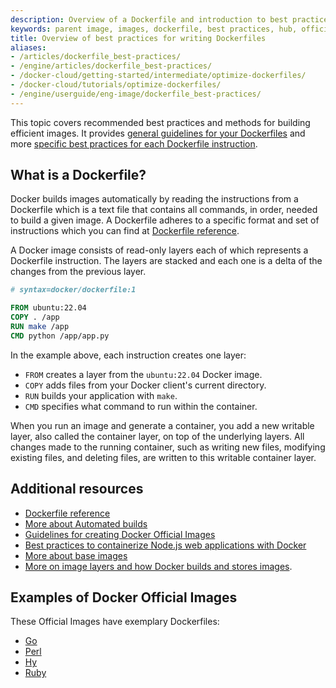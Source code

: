 ```yaml
---
description: Overview of a Dockerfile and introduction to best practices
keywords: parent image, images, dockerfile, best practices, hub, official image
title: Overview of best practices for writing Dockerfiles
aliases:
- /articles/dockerfile_best-practices/
- /engine/articles/dockerfile_best-practices/
- /docker-cloud/getting-started/intermediate/optimize-dockerfiles/
- /docker-cloud/tutorials/optimize-dockerfiles/
- /engine/userguide/eng-image/dockerfile_best-practices/
---
```


This topic covers recommended best practices and methods for building
efficient images. It provides [general guidelines for your Dockerfiles](guidelines.md) and more [specific best practices for each Dockerfile instruction](instructions.md). 

## What is a Dockerfile?

Docker builds images automatically by reading the instructions from a
Dockerfile which is a text file that contains all commands, in order, needed to
build a given image. A Dockerfile adheres to a specific format and set of
instructions which you can find at [Dockerfile reference](../../reference/dockerfile.md).

A Docker image consists of read-only layers each of which represents a
Dockerfile instruction. The layers are stacked and each one is a delta of the
changes from the previous layer. 

```dockerfile
# syntax=docker/dockerfile:1

FROM ubuntu:22.04
COPY . /app
RUN make /app
CMD python /app/app.py
```

In the example above, each instruction creates one layer:

- `FROM` creates a layer from the `ubuntu:22.04` Docker image.
- `COPY` adds files from your Docker client's current directory.
- `RUN` builds your application with `make`.
- `CMD` specifies what command to run within the container.

When you run an image and generate a container, you add a new writable layer, also called the container layer, on top of the underlying layers. All changes made to
the running container, such as writing new files, modifying existing files, and
deleting files, are written to this writable container layer.

## Additional resources

* [Dockerfile reference](../../reference/dockerfile.md)
* [More about Automated builds](../../docker-hub/builds/index.md)
* [Guidelines for creating Docker Official Images](../../trusted-content/official-images/_index.md)
* [Best practices to containerize Node.js web applications with Docker](https://snyk.io/blog/10-best-practices-to-containerize-nodejs-web-applications-with-docker)
* [More about base images](../../build/building/base-images.md)
* [More on image layers and how Docker builds and stores images](../../storage/storagedriver/index.md).

## Examples of Docker Official Images

These Official Images have exemplary Dockerfiles:

* [Go](https://hub.docker.com/_/golang/)
* [Perl](https://hub.docker.com/_/perl/)
* [Hy](https://hub.docker.com/_/hylang/)
* [Ruby](https://hub.docker.com/_/ruby/)

